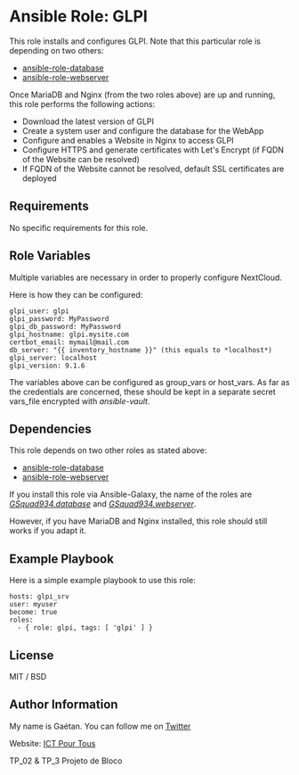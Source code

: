 Ansible Role: GLPI
=========

This role installs and configures GLPI. Note that this particular role is depending on two others:
- [ansible-role-database](https://github.com/GSquad934/ansible-role-database)
- [ansible-role-webserver](https://github.com/GSquad934/ansible-role-webserver)


Once MariaDB and Nginx (from the two roles above) are up and running, this role performs the following actions:
- Download the latest version of GLPI
- Create a system user and configure the database for the WebApp
- Configure and enables a Website in Nginx to access GLPI
- Configure HTTPS and generate certificates with Let's Encrypt (if FQDN of the Website can be resolved)
- If FQDN of the Website cannot be resolved, default SSL certificates are deployed


Requirements
------------

No specific requirements for this role.

Role Variables
--------------

Multiple variables are necessary in order to properly configure NextCloud.

Here is how they can be configured:

```
glpi_user: glpi
glpi_password: MyPassword
glpi_db_password: MyPassword
glpi_hostname: glpi.mysite.com
certbot_email: mymail@mail.com
db_server: "{{ inventory_hostname }}" (this equals to *localhost*)
glpi_server: localhost
glpi_version: 9.1.6
```

The variables above can be configured as group_vars or host_vars. As far as the credentials are concerned, these should be kept in a separate secret vars_file encrypted with *ansible-vault*.


Dependencies
------------

This role depends on two other roles as stated above:
- [ansible-role-database](https://github.com/GSquad934/ansible-role-database)
- [ansible-role-webserver](https://github.com/GSquad934/ansible-role-webserver)


If you install this role via Ansible-Galaxy, the name of the roles are [*GSquad934.database*](https://github.com/GSquad934/ansible-role-database) and [*GSquad934.webserver*](https://github.com/GSquad934/ansible-role-webserver).


However, if you have MariaDB and Nginx installed, this role should still works if you adapt it.

Example Playbook
----------------

Here is a simple example playbook to use this role:

```
hosts: glpi_srv
user: myuser
become: true
roles:
  - { role: glpi, tags: [ 'glpi' ] }
```

License
-------

MIT / BSD

Author Information
------------------

My name is Gaétan. You can follow me on [Twitter](https://twitter.com/gaetanict)

Website: [ICT Pour Tous](https://www.ictpourtous.com)

TP_02 & TP_3 Projeto de Bloco

